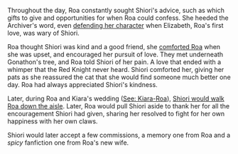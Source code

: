 <!-- title: A Witch's Cat -->

Throughout the day, Roa constantly sought Shiori's advice, such as which gifts to give and opportunities for when Roa could confess. She heeded the Archiver's word, even [defending her character](https://youtu.be/m2OG5auudrQ?t=2906) when Elizabeth, Roa's first love, was wary of Shiori.

Roa thought Shiori was kind and a good friend, she [comforted Roa](https://youtu.be/m2OG5auudrQ?t=11454) when she was upset, and encouraged her pursuit of love. They met underneath Gonathon's tree, and Roa told Shiori of her pain. A love that ended with a whimper that the Red Knight never heard. Shiori comforted her, giving her pats as she reassured the cat that she would find someone much better one day. Roa had always appreciated Shiori's kindness.

Later, during Roa and Kiara's wedding ([See: Kiara-Roa](#edge:raora-kiara)), [Shiori would walk Roa down the aisle](https://youtu.be/mb91g7vQSnA?t=10583). Later, Roa would pull Shiori aside to thank her for all the encouragement Shiori had given, sharing her resolved to fight for her own happiness with her own claws.

Shiori would later accept a few commissions, a memory one from Roa and a _spicy_ fanfiction one from Roa's new wife.
